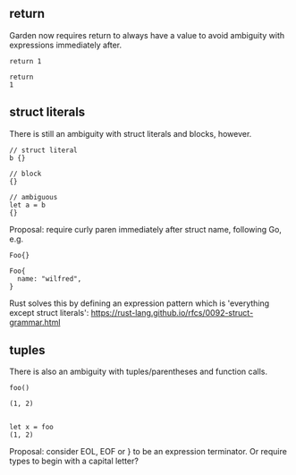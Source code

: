 ## return

Garden now requires return to always have a value to avoid ambiguity
with expressions immediately after.

```
return 1

return 
1
```

## struct literals

There is still an ambiguity with struct literals and blocks, however.

```
// struct literal
b {}

// block
{}

// ambiguous
let a = b
{}
```

Proposal: require curly paren immediately after struct name, following
Go, e.g.

```
Foo{}

Foo{
  name: "wilfred",
}
```

Rust solves this by defining an expression pattern which is
'everything except struct literals':
https://rust-lang.github.io/rfcs/0092-struct-grammar.html

## tuples

There is also an ambiguity with tuples/parentheses and function calls.

```
foo()

(1, 2)


let x = foo
(1, 2)
```

Proposal: consider EOL, EOF or } to be an expression terminator.
Or require types to begin with a capital letter?
